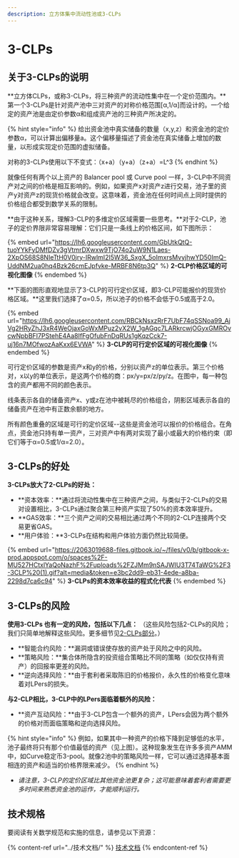 ```yaml
---
description: 立方体集中流动性池或3-CLPs
---
```


# 3-CLPs

## 关于3-CLPs的说明

**立方体CLPs，或称3-CLPs，将三种资产的流动性集中在一个定价范围内。**第一个3-CLPs是针对资产池中三对资产的对称价格范围\[α,1/α]而设计的。一个给定的资产池是由定价参数α和组成资产池的三种资产所决定的。

{% hint style="info" %}
给出资金池中真实储备的数量（x,y,z）和资金池的定价参数α，可以计算出偏移量a。这个偏移量描述了资金池在真实储备上增加的数量，以形成实现定价范围的虚拟储备。

对称的3-CLPs使用以下不变式：（x+a）（y+a）（z+a）=L^3
{% endhint %}

就像任何有两个以上资产的 Balancer pool 或 Curve pool 一样，3-CLP中不同资产对之间的价格是相互影响的。例如，如果资产x对资产z进行交易，池子里的资产y对资产z的现货价格就会改变。这意味着，资金池在任何时间点上同时提供的价格组合都受到数学关系的限制。

**由于这种关系，理解3-CLP的多维定价区域需要一些思考。**对于2-CLP，池子的定价界限非常容易理解：它们只是一条线上的价格区间，如下图所示：

{% embed url="https://lh6.googleusercontent.com/GbUtkQtQ-tuoYYkFyDMfDZv3gVtmrDXwxw9TjO74o2uW9N1Laes-2XpOS68S8NIeTtH0V0jry-IRwlmI2I5W36_SxgX_5oImxrsMvyjhwYD50ImQ-UddNM2ua0hq4Bzk26cmEJpfvke-MRBF8N6tp3Q" %}
**2-CLP价格区域的可视化图像**
{% endembed %}

**下面的图形直观地显示了3-CLP的可行定价区域，即3-CLP可能报价的现货价格区域。**这里我们选择了α=0.5，所以池子的价格不会低于0.5或高于2.0。

{% embed url="https://lh6.googleusercontent.com/RBCkNsxzRrF7UbF74qSSNoa99_AjVg2HRyZhJ3xR4WeOjaxGoWxMPuz2vX2W_1gAGqc7LARkrcwjOGyxGMROvcwNpbBFI7PStehE4Aa8IfFgOfubFnDqRUs1gKqzCck7-uj16n7MOfwozAaKxx6EVWA" %}
**3-CLP的可行定价区域的可视化图像**
{% endembed %}

可行定价区域的参数是资产x和y的价格，分别以资产z的单位表示。第三个价格对，x以y的单位表示，是这两个价格的商：px/y=px/z/py/z。在图中，每一种包含的资产都用不同的颜色表示。

线条表示各自的储备资产x、y或z在池中被耗尽的价格组合，阴影区域表示各自的储备资产在池中有正数余额的地方。

所有颜色重叠的区域是可行的定价区域--这些是资金池可以报价的价格组合。在角点，资金池只持有单一资产，三对资产中有两对实现了最小或最大的价格约束（即它们等于α=0.5或1/α=2.0）。

## 3-CLPs的好处

**3-CLPs放大了2-CLPs的好处：**

* **资本效率：**通过将流动性集中在三种资产之间，与类似于2-CLPs的交易对设置相比，3-CLPs通过聚合第三种资产实现了50%的资本效率提升。
* **GAS效率：**三个资产之间的交易相比通过两个不同的2-CLP连接两个交易更省GAS。
* **用户体验：**3-CLPs在结构和用户体验方面仍然比较简便。

{% embed url="https://2063019688-files.gitbook.io/~/files/v0/b/gitbook-x-prod.appspot.com/o/spaces%2F-MU527HCtxlYaQoNazhF%2Fuploads%2FZJMm9nSAJWIU3T74TaWG%2F3-3CLP%20(1).gif?alt=media&token=e3bc2dd9-eb31-4ede-a8ba-2298d7ca6c94" %}
**3-CLPs的资本效率收益的程式化代表**
{% endembed %}

## 3-CLPs的风险

**使用3-CLPs 也有一定的风险，包括以下几点：** （这些风险包括2-CLPs的风险；我们只简单地解释这些风险。更多细节见[2-CLPs部分](2-CLPs.md#2clps-de-feng-xian)。）

* **智能合约风险：**漏洞或错误使存放的资产处于风险之中的风险。
* **策略风险：**集合体所隐含的投资组合策略比不同的策略（如仅仅持有资产）的回报率更差的风险。
* **逆向选择风险：**由于套利者采取陈旧的价格报价，永久性的价格变化意味着对LPers的损失。

**与2-CLP相比，3-CLP中的LPers面临着额外的风险：**

* **资产互动风险：**由于3-CLP包含一个额外的资产，LPers会因为两个额外的价格对而面临策略和逆向选择风险。

{% hint style="info" %}
例如，如果其中一种资产的价格下降到足够低的水平，池子最终将只有那个价值最低的资产（见上图）。这种现象发生在许多多资产AMM中，如Curve稳定币3-pool。就像2池中的策略风险一样，它可以通过选择基本面相连的资产和适当的价格界限来减少。
{% endhint %}

* _请注意，3-CLP的定价区域比其他资金池更复杂；这可能意味着套利者需要更多时间来熟悉资金池的运作，才能顺利运行。_

## 技术规格

要阅读有关数学规范和实施的信息，请参见以下资源：

{% content-ref url="../技术文档/" %}
[技术文档](../技术文档/)
{% endcontent-ref %}
